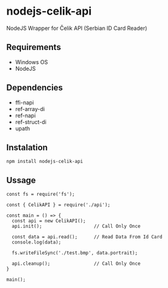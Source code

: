 # nodejs-celik-api

NodeJS Wrapper for Čelik API (Serbian ID Card Reader)

## Requirements

- Windows OS
- NodeJS

## Dependencies

- ffi-napi
- ref-array-di
- ref-napi
- ref-struct-di
- upath

## Instalation

`npm install nodejs-celik-api`

## Ussage

```
const fs = require('fs');

const { CelikAPI } = require('./api');

const main = () => {
  const api = new CelikAPI();
  api.init();                   // Call Only Once

  const data = api.read();      // Read Data From Id Card
  console.log(data);

  fs.writeFileSync('./test.bmp', data.portrait);

  api.cleanup();                // Call Only Once
}

main();
```
